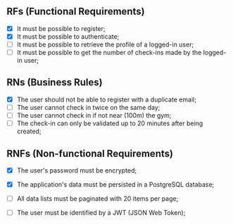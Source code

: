 ## RFs (Functional Requirements)

- [x] It must be possible to register;
- [x] It must be possible to authenticate;
- [ ] It must be possible to retrieve the profile of a logged-in user;
- [ ] It must be possible to get the number of check-ins made by the logged-in user;

## RNs (Business Rules)

- [x] The user should not be able to register with a duplicate email;
- [ ] The user cannot check in twice on the same day;
- [ ] The user cannot check in if not near (100m) the gym;
- [ ] The check-in can only be validated up to 20 minutes after being created;

## RNFs (Non-functional Requirements)

- [x] The user's password must be encrypted;
- [x] The application's data must be persisted in a PostgreSQL database;
- [ ] All data lists must be paginated with 20 items per page;
- [ ] The user must be identified by a JWT (JSON Web Token);



 
 
 
 